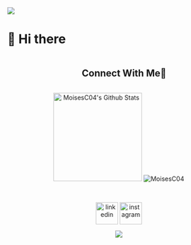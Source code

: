 <!--horizontal divider(gradiant)-->
<img src="https://user-images.githubusercontent.com/73097560/115834477-dbab4500-a447-11eb-908a-139a6edaec5c.gif">

# 👋 Hi there 

<!-- Connect with me -->
<!--h2 without bottom border-->
<div id="user-content-toc">
  <ul align="center">
    <summary><h2 style="display: inline-block">Connect With Me🤝</h2></summary>
  </ul>
</div>

<!--stats-->
<p align="center">
    <a href="https://github.com/MoisesC04/github-readme-stats">
	    <img alt="MoisesC04's Github Stats" src="https://github-readme-stats.vercel.app/api?username=MoisesC04&show_icons=true&count_private=true&locale=en&theme=tokyonight&layout=compact" height="200px"/></a>
	    <img alt="MoisesC04" src="https://github-readme-stats.vercel.app/api/top-langs?username=MoisesC04&show_icons=true&theme=dark&locale=en&layout=compact" /></p>

<br/>



<!--icons and links-->
<p align="center">
<a href="https://www.linkedin.com/in/moisesc04/" target="blank"><img align="center" src="https://user-images.githubusercontent.com/88904952/234979284-68c11d7f-1acc-4f0c-ac78-044e1037d7b0.png" alt="linkedin" height="50" width="50" /></a>
<a href="https://www.instagram.com/mcarvajala_/" target="blank"><img align="center" src="https://user-images.githubusercontent.com/88904952/234981169-2dd1e58f-4b7e-468c-8213-034ba62156c3.png" alt="instagram" height="50" width="50" /></a>
  
</p>



<!--profile visit count-->
<div align="center">
  
[![](https://visitcount.itsvg.in/api?id=1010nishant&icon=3&color=6)](https://visitcount.itsvg.in)
  
</div>
